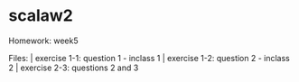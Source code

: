# scalaw2
Homework: week5



Files: |
  exercise 1-1: question 1 - inclass 1 |
  exercise 1-2: question 2 - inclass 2 |
  exercise 2-3: questions 2 and 3 
